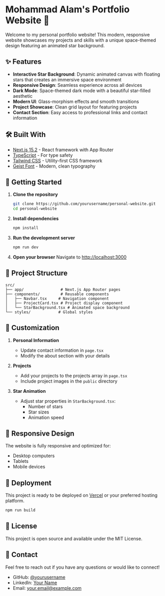 # Mohammad Alam's Portfolio Website 🚀

Welcome to my personal portfolio website! This modern, responsive website showcases my projects and skills with a unique space-themed design featuring an animated star background.

## ✨ Features

- **Interactive Star Background**: Dynamic animated canvas with floating stars that creates an immersive space environment
- **Responsive Design**: Seamless experience across all devices
- **Dark Mode**: Space-themed dark mode with a beautiful star-filled aesthetic
- **Modern UI**: Glass-morphism effects and smooth transitions
- **Project Showcase**: Clean grid layout for featuring projects
- **Contact Section**: Easy access to professional links and contact information

## 🛠️ Built With

- [Next.js 15.2](https://nextjs.org/) - React framework with App Router
- [TypeScript](https://www.typescriptlang.org/) - For type safety
- [Tailwind CSS](https://tailwindcss.com/) - Utility-first CSS framework
- [Geist Font](https://vercel.com/font) - Modern, clean typography

## 🚀 Getting Started

1. **Clone the repository**
   ```bash
   git clone https://github.com/yourusername/personal-website.git
   cd personal-website
   ```

2. **Install dependencies**
   ```bash
   npm install
   ```

3. **Run the development server**
   ```bash
   npm run dev
   ```

4. **Open your browser**
   Navigate to [http://localhost:3000](http://localhost:3000)

## 📁 Project Structure

```
src/
├── app/                # Next.js App Router pages
├── components/         # Reusable components
│   ├── Navbar.tsx     # Navigation component
│   ├── ProjectCard.tsx # Project display component
│   └── StarBackground.tsx # Animated space background
└── styles/            # Global styles
```

## 🎨 Customization

1. **Personal Information**
   - Update contact information in `page.tsx`
   - Modify the about section with your details

2. **Projects**
   - Add your projects to the projects array in `page.tsx`
   - Include project images in the `public` directory

3. **Star Animation**
   - Adjust star properties in `StarBackground.tsx`:
     - Number of stars
     - Star sizes
     - Animation speed

## 📱 Responsive Design

The website is fully responsive and optimized for:
- Desktop computers
- Tablets
- Mobile devices

## 🚀 Deployment

This project is ready to be deployed on [Vercel](https://vercel.com) or your preferred hosting platform.

```bash
npm run build
```

## 📄 License

This project is open source and available under the MIT License.

## 🤝 Contact

Feel free to reach out if you have any questions or would like to connect!

- GitHub: [@yourusername](https://github.com/yourusername)
- LinkedIn: [Your Name](https://linkedin.com/in/yourprofile)
- Email: your.email@example.com

